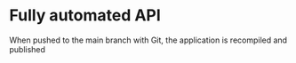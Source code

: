 # Fully automated API

When pushed to the main branch with Git, the application is recompiled and published
